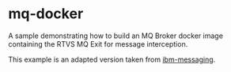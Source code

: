 # mq-docker
A sample demonstrating how to build an MQ Broker docker image containing the RTVS MQ Exit for message interception.

This example is an adapted version taken from [ibm-messaging](https://github.com/ibm-messaging/mq-docker).
